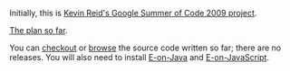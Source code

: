 Initially, this is [Kevin Reid's Google Summer of Code 2009 project](http://socghop.appspot.com/student_project/show/google/gsoc2009/google/t124022446464).

[The plan so far](Planning.md).

You can [checkout](http://code.google.com/p/caja-captp/source/checkout) or [browse](http://code.google.com/p/caja-captp/source/browse/) the source code written so far; there are no releases. You will also need to install [E-on-Java](http://www.erights.org/download/) and [E-on-JavaScript](http://wiki.erights.org/wiki/E-on-JavaScript).